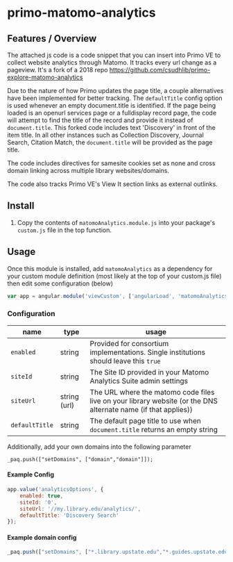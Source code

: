 # primo-matomo-analytics

## Features / Overview
The attached js code is a code snippet that you can insert into Primo VE to collect website analytics through Matomo. It tracks every url change as a pageview. It's a fork of a 2018 repo https://github.com/csudhlib/primo-explore-matomo-analytics

Due to the nature of how Primo updates the page title, a couple alternatives have been implemented for better tracking. The `defaultTitle` config option is used whenever an empty document.title is identified. If the page being loaded is an openurl services page or a fulldisplay record page, the code will attempt to find the title of the record and provide it instead of `document.title`. This forked code includes text 'Discovery' in front of the item title. In all other instances such as Collection Discovery, Journal Search, Citation Match, the `document.title` will be provided as the page title.

The code includes directives for samesite cookies set as none and cross domain linking across multiple library websites/domains.

The code also tracks Primo VE's View It section links as external outlinks.

## Install
1. Copy the contents of `matomoAnalytics.module.js` into your package's `custom.js` file in the top function.

## Usage
Once this module is installed, add `matomoAnalytics` as a dependency for your custom module definition (most likely at the top of your custom.js file) then edit some configuration (below)

```js
var app = angular.module('viewCustom', ['angularLoad', 'matomoAnalytics']);
```

### Configuration
| name           | type         | usage                                                                                                          |
|----------------|--------------|----------------------------------------------------------------------------------------------------------------|
| `enabled`      | string       | Provided for consortium implementations. Single institutions should leave this `true`                          |
| `siteId`       | string       | The Site ID provided in your Matomo Analytics Suite admin settings                                             |
| `siteUrl`      | string (url) | The URL where the matomo code files live on your library website (or the DNS alternate name (if that applies)) |
| `defaultTitle` | string       | The default page title to use when `document.title` returns an empty string                                    |

Additionally, add your own domains into the following parameter
```
_paq.push(["setDomains", ["domain","domain"]]);
```

#### Example Config
```js
app.value('analyticsOptions', {
    enabled: true,
    siteId: '0',
    siteUrl: '//my.library.edu/analytics/',
    defaultTitle: 'Discovery Search'
});
```

#### Example domain config
```js
_paq.push(["setDomains", ["*.library.upstate.edu","*.guides.upstate.edu""]]);
```
